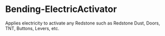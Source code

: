 # Bending-ElectricActivator
Applies electricity to activate any Redstone such as Redstone Dust, Doors, TNT, Buttons, Levers, etc.
